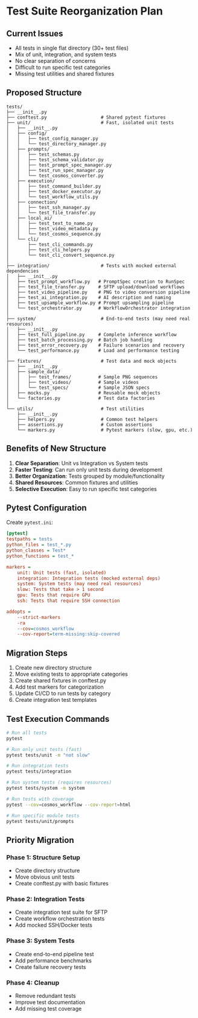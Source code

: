 # Test Suite Reorganization Plan

## Current Issues
- All tests in single flat directory (30+ test files)
- Mix of unit, integration, and system tests
- No clear separation of concerns
- Difficult to run specific test categories
- Missing test utilities and shared fixtures

## Proposed Structure

```
tests/
├── __init__.py
├── conftest.py                    # Shared pytest fixtures
├── unit/                          # Fast, isolated unit tests
│   ├── __init__.py
│   ├── config/
│   │   ├── test_config_manager.py
│   │   └── test_directory_manager.py
│   ├── prompts/
│   │   ├── test_schemas.py
│   │   ├── test_schema_validator.py
│   │   ├── test_prompt_spec_manager.py
│   │   ├── test_run_spec_manager.py
│   │   └── test_cosmos_converter.py
│   ├── execution/
│   │   ├── test_command_builder.py
│   │   ├── test_docker_executor.py
│   │   └── test_workflow_utils.py
│   ├── connection/
│   │   ├── test_ssh_manager.py
│   │   └── test_file_transfer.py
│   ├── local_ai/
│   │   ├── test_text_to_name.py
│   │   ├── test_video_metadata.py
│   │   └── test_cosmos_sequence.py
│   └── cli/
│       ├── test_cli_commands.py
│       ├── test_cli_helpers.py
│       └── test_cli_convert_sequence.py
│
├── integration/                   # Tests with mocked external dependencies
│   ├── __init__.py
│   ├── test_prompt_workflow.py   # PromptSpec creation to RunSpec
│   ├── test_file_transfer.py     # SFTP upload/download workflows
│   ├── test_video_pipeline.py    # PNG to video conversion pipeline
│   ├── test_ai_integration.py    # AI description and naming
│   ├── test_upsample_workflow.py # Prompt upsampling pipeline
│   └── test_orchestrator.py      # WorkflowOrchestrator integration
│
├── system/                        # End-to-end tests (may need real resources)
│   ├── __init__.py
│   ├── test_full_pipeline.py     # Complete inference workflow
│   ├── test_batch_processing.py  # Batch job handling
│   ├── test_error_recovery.py    # Failure scenarios and recovery
│   └── test_performance.py       # Load and performance testing
│
├── fixtures/                      # Test data and mock objects
│   ├── __init__.py
│   ├── sample_data/
│   │   ├── test_frames/          # Sample PNG sequences
│   │   ├── test_videos/          # Sample videos
│   │   └── test_specs/           # Sample JSON specs
│   ├── mocks.py                  # Reusable mock objects
│   └── factories.py              # Test data factories
│
└── utils/                         # Test utilities
    ├── __init__.py
    ├── helpers.py                 # Common test helpers
    ├── assertions.py              # Custom assertions
    └── markers.py                 # Pytest markers (slow, gpu, etc.)
```

## Benefits of New Structure

1. **Clear Separation**: Unit vs Integration vs System tests
2. **Faster Testing**: Can run only unit tests during development
3. **Better Organization**: Tests grouped by module/functionality
4. **Shared Resources**: Common fixtures and utilities
5. **Selective Execution**: Easy to run specific test categories

## Pytest Configuration

Create `pytest.ini`:
```ini
[pytest]
testpaths = tests
python_files = test_*.py
python_classes = Test*
python_functions = test_*

markers =
    unit: Unit tests (fast, isolated)
    integration: Integration tests (mocked external deps)
    system: System tests (may need real resources)
    slow: Tests that take > 1 second
    gpu: Tests that require GPU
    ssh: Tests that require SSH connection

addopts =
    --strict-markers
    -ra
    --cov=cosmos_workflow
    --cov-report=term-missing:skip-covered
```

## Migration Steps

1. Create new directory structure
2. Move existing tests to appropriate categories
3. Create shared fixtures in conftest.py
4. Add test markers for categorization
5. Update CI/CD to run tests by category
6. Create integration test templates

## Test Execution Commands

```bash
# Run all tests
pytest

# Run only unit tests (fast)
pytest tests/unit -m "not slow"

# Run integration tests
pytest tests/integration

# Run system tests (requires resources)
pytest tests/system -m system

# Run tests with coverage
pytest --cov=cosmos_workflow --cov-report=html

# Run specific module tests
pytest tests/unit/prompts
```

## Priority Migration

### Phase 1: Structure Setup
- Create directory structure
- Move obvious unit tests
- Create conftest.py with basic fixtures

### Phase 2: Integration Tests
- Create integration test suite for SFTP
- Create workflow orchestration tests
- Add mocked SSH/Docker tests

### Phase 3: System Tests
- Create end-to-end pipeline test
- Add performance benchmarks
- Create failure recovery tests

### Phase 4: Cleanup
- Remove redundant tests
- Improve test documentation
- Add missing test coverage
